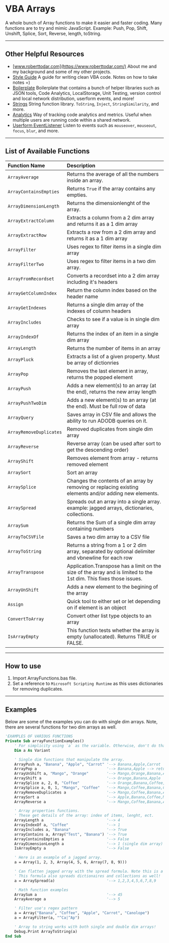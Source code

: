 # VBA Arrays

A whole bunch of Array functions to make it easier and faster coding. Many functions are to try and mimic JavaScript. Example: Push, Pop, Shift, Unshift, Splice, Sort, Reverse, length, toString.

---

## Other Helpful Resources

- [www.roberttodar.com](https://www.roberttodar.com/) About me and my background and some of my other projects.
- [Style Guide](https://github.com/todar/VBA-Style-Guide) A guide for writing clean VBA code. Notes on how to take notes =)
- [Boilerplate](https://github.com/todar/VBA-Boilerplate) Boilerplate that contains a bunch of helper libraries such as JSON tools, Code Analytics, LocalStorage, Unit Testing, version control and local network distribution, userform events, and more!
- [Strings](https://github.com/todar/VBA-Strings) String function library. `ToString`, `Inject`, `StringSimilarity`, and more.
- [Analytics](https://github.com/todar/VBA-Analytics) Way of tracking code analytics and metrics. Useful when multiple users are running code within a shared network.
- [Userform EventListener](https://github.com/todar/VBA-Userform-EventListener) Listen to events such as `mouseover`, `mouseout`, `focus`, `blur`, and more.

---

## List of Available Functions

| Function Name           | Description                                                                                                        |
| :----------------------- | :------------------------------------------------------------------------------------------------------------------ |
| `ArrayAverage`          | Returns the average of all the numbers inside an array.                                                            |
| `ArrayContainsEmpties`  | Returns `True` if the array contains any empties.                                                                  |
| `ArrayDimensionLength`  | Returns the dimensionlenght of the array.                                                                          |
| `ArrayExtractColumn`    | Extracts a column from a 2 dim array and returns it as a 1 dim array                                               |
| `ArrayExtractRow`       | Extracts a row from a 2 dim array and returns it as a 1 dim array                                                  |
| `ArrayFilter`           | Uses regex to filter items in a single dim array                                                                   |
| `ArrayFilterTwo`        | Uses regex to filter items in a two dim array.                                                                     |
| `ArrayFromRecordset`    | Converts a recordset into a 2 dim array including it's headers                                                     |
| `ArrayGetColumnIndex`   | Return the column index based on the header name                                                                   |
| `ArrayGetIndexes`       | Returns a single dim array of the indexes of column headers                                                        |
| `ArrayIncludes`         | Checks to see if a value is in single dim array                                                                    |
| `ArrayIndexOf`          | Returns the index of an item in a single dim array                                                                 |
| `ArrayLength`           | Returns the number of items in an array                                                                            |
| `ArrayPluck`            | Extracts a list of a given property. Must be array of dictionries                                                  |
| `ArrayPop`              | Removes the last element in array, returns the popped element                                                      |
| `ArrayPush`             | Adds a new element(s) to an array (at the end), returns the new array length                                       |
| `ArrayPushTwoDim`       | Adds a new element(s) to an array (at the end). Must be full row of data                                           |
| `ArrayQuery`            | Saves array in CSV file and allows the ability to run ADODB queries on it.                                         |
| `ArrayRemoveDuplicates` | Removed duplicates from single dim array                                                                           |
| `ArrayReverse`          | Reverse array (can be used after sort to get the descending order)                                                 |
| `ArrayShift`            | Removes element from array - returns removed element                                                               |
| `ArraySort`             | Sort an array                                                                                                      |
| `ArraySplice`           | Changes the contents of an array by removing or replacing existing elements and/or adding new elements.            |
| `ArraySpread`           | Spreads out an array into a single array. example: jagged arrays, dictionaries, collections.                       |
| `ArraySum`              | Returns the Sum of a single dim array containing numbers                                                           |
| `ArrayToCSVFile`        | Saves a two dim array to a CSV file                                                                                |
| `ArrayToString`         | Returns a string from a 1 or 2 dim array, separated by optional delimiter and vbnewline for each row               |
| `ArrayTranspose`        | Application.Transpose has a limit on the size of the array and is limited to the 1st dim. This fixes those issues. |
| `ArrayUnShift`          | Adds a new element to the begining of the array                                                                    |
| `Assign`                | Quick tool to either set or let depending on if element is an object                                               |
| `ConvertToArray`        | Convert other list type objects to an array                                                                        |
| `IsArrayEmpty`          | This function tests whether the array is empty (unallocated). Returns TRUE or FALSE.                               |

---

## How to use

1.  Import ArrayFunctions.bas file.
2.  Set a reference to `Microsoft Scripting Runtime` as this uses dictionaries for removing duplicates.

---

## Examples

Below are some of the examples you can do with single dim arrays. Note, there are several functions for two dim arrays as well.

```vb
'EXAMPLES OF VARIOUS FUNCTIONS
Private Sub arrayFunctionExamples()
    ' For simplicity using `a` as the variable. Otherwise, don't do that in your real code! =)
    Dim a As Variant

    ' Single dim functions that manipulate the array.
    ArrayPush a, "Banana", "Apple", "Carrot" '--> Banana,Apple,Carrot
    ArrayPop a                               '--> Banana,Apple --> returns Carrot
    ArrayUnShift a, "Mango", "Orange"        '--> Mango,Orange,Banana,Apple
    ArrayShift a                             '--> Orange,Banana,Apple
    ArraySplice a, 2, 0, "Coffee"            '--> Orange,Banana,Coffee,Apple
    ArraySplice a, 0, 1, "Mango", "Coffee"   '--> Mango,Coffee,Banana,Coffee,Apple
    ArrayRemoveDuplicates a                  '--> Mango,Coffee,Banana,Apple
    ArraySort a                              '--> Apple,Banana,Coffee,Mango
    ArrayReverse a                           '--> Mango,Coffee,Banana,Apple

    ' Array properties functions.
    ' These get details of the array: index of items, lenght, ect.
    ArrayLength a                            '--> 4
    ArrayIndexOf a, "Coffee"                 '--> 1
    ArrayIncludes a, "Banana"                '--> True
    arrayContains a, Array("Test", "Banana") '--> True
    ArrayContainsEmpties a                   '--> False
    ArrayDimensionLength a                   '--> 1 (single dim array)
    IsArrayEmpty a                           '--> False

    ' Here is an example of a jagged array.
    a = Array(1, 2, 3, Array(4, 5, 6, Array(7, 8, 9)))

    ' Can flatten jagged array with the spread formula. Note this is a deep spread.
    ' This formula also spreads dictionaires and collections as well!
    a = ArraySpread(a)                       '--> 1,2,3,4,5,6,7,8,9

    ' Math function examples
    ArraySum a                               '--> 45
    ArrayAverage a                           '--> 5

    ' Filter use's regex pattern
    a = Array("Banana", "Coffee", "Apple", "Carrot", "Canolope")
    a = ArrayFilter(a, "^Ca|^Ap")

    ' Array to string works with both single and double dim arrays!
    Debug.Print ArrayToString(a)
End Sub
```
